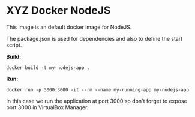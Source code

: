 # XYZ Docker NodeJS #

This image is an default docker image for NodeJS.

The package.json is used for dependencies and also to define the start script.


**Build:** 

    docker build -t my-nodejs-app .

**Run:** 

    docker run -p 3000:3000 -it --rm --name my-running-app my-nodejs-app


In this case we run the application at port 3000 so don't forget to expose port 3000 in VirtualBox Manager.
